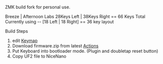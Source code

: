 ZMK build fork for personal use.

Breeze | Afternoon Labs
  28Keys Left | 38Keys Right == 66 Keys Total
  Currently using -- [18 Left | 18 Right] == 36 key layout

Build Steps
1) edit [Keymap](https://github.com/0-dat/zmk-Breeze/blob/master/config/boards/shields/breeze/breeze.keymap)
2) Download firmware.zip from latest [Actions](https://github.com/0-dat/zmk-Breeze/actions)
3) Put Keyboard into bootloader mode. (Plugin and doubletap reset button)
4) Copy UF2 file to NiceNano
